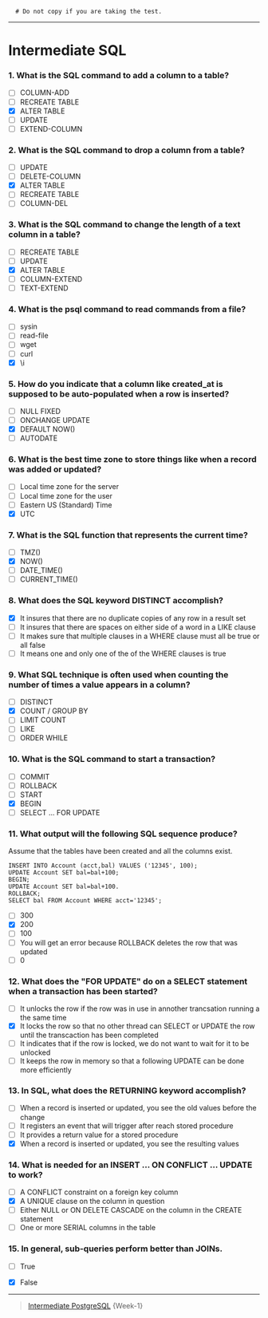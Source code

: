 ```
  # Do not copy if you are taking the test.
```
--- 

# Intermediate SQL


### 1. What is the SQL command to add a column to a table?
- [ ] COLUMN-ADD
- [ ] RECREATE TABLE
- [x] ALTER TABLE
- [ ] UPDATE
- [ ] EXTEND-COLUMN

### 2. What is the SQL command to drop a column from a table?
- [ ] UPDATE
- [ ] DELETE-COLUMN
- [x] ALTER TABLE
- [ ] RECREATE TABLE
- [ ] COLUMN-DEL

### 3. What is the SQL command to change the length of a text column in a table?
- [ ] RECREATE TABLE
- [ ] UPDATE
- [x] ALTER TABLE
- [ ] COLUMN-EXTEND
- [ ] TEXT-EXTEND

### 4. What is the psql command to read commands from a file?
- [ ] sysin
- [ ] read-file
- [ ] wget
- [ ] curl
- [x] \i

### 5. How do you indicate that a column like created_at is supposed to be auto-populated when a row is inserted?
- [ ] NULL FIXED
- [ ] ONCHANGE UPDATE
- [x] DEFAULT NOW()
- [ ] AUTODATE

### 6. What is the best time zone to store things like when a record was added or updated?
- [ ] Local time zone for the server
- [ ] Local time zone for the user
- [ ] Eastern US (Standard) Time
- [x] UTC

### 7. What is the SQL function that represents the current time?
- [ ] TMZ()
- [x] NOW()
- [ ] DATE_TIME()
- [ ] CURRENT_TIME()

### 8. What does the SQL keyword DISTINCT accomplish?
- [x] It insures that there are no duplicate copies of any row in a result set
- [ ] It insures that there are spaces on either side of a word in a LIKE clause
- [ ] It makes sure that multiple clauses in a WHERE clause must all be true or all false
- [ ] It means one and only one of the of the WHERE clauses is true

### 9. What SQL technique is often used when counting the number of times a value appears in a column?
- [ ] DISTINCT
- [x] COUNT / GROUP BY
- [ ] LIMIT COUNT
- [ ] LIKE
- [ ] ORDER WHILE

### 10. What is the SQL command to start a transaction?
- [ ] COMMIT
- [ ] ROLLBACK
- [ ] START
- [x] BEGIN
- [ ] SELECT ... FOR UPDATE

### 11. What output will the following SQL sequence produce? 

Assume that the tables have been created and all the columns exist.
```
INSERT INTO Account (acct,bal) VALUES ('12345', 100);
UPDATE Account SET bal=bal+100;
BEGIN;
UPDATE Account SET bal=bal+100.
ROLLBACK;
SELECT bal FROM Account WHERE acct='12345';
```
- [ ] 300
- [x] 200
- [ ] 100
- [ ] You will get an error because ROLLBACK deletes the row that was updated
- [ ] 0

### 12. What does the "FOR UPDATE" do on a SELECT statement when a transaction has been started?
- [ ] It unlocks the row if the row was in use in annother trancsation running a the same time
- [x] It locks the row so that no other thread can SELECT or UPDATE the row until the transcaction has been completed
- [ ] It indicates that if the row is locked, we do not want to wait for it to be unlocked
- [ ] It keeps the row in memory so that a following UPDATE can be done more efficiently

### 13. In SQL, what does the RETURNING keyword accomplish?
- [ ] When a record is inserted or updated, you see the old values before the change
- [ ] It registers an event that will trigger after reach stored procedure
- [ ] It provides a return value for a stored procedure
- [x] When a record is inserted or updated, you see the resulting values

### 14. What is needed for an INSERT ... ON CONFLICT ... UPDATE to work?
- [ ] A CONFLICT constraint on a foreign key column
- [x] A UNIQUE clause on the column in question
- [ ] Either NULL or ON DELETE CASCADE on the column in the CREATE statement
- [ ] One or more SERIAL columns in the table

### 15. In general, sub-queries perform better than JOINs. 
- [ ] True
- [x] False



--- 
> [Intermediate PostgreSQL](https://www.coursera.org/learn/intermediate-postgresql/) {Week-1}

